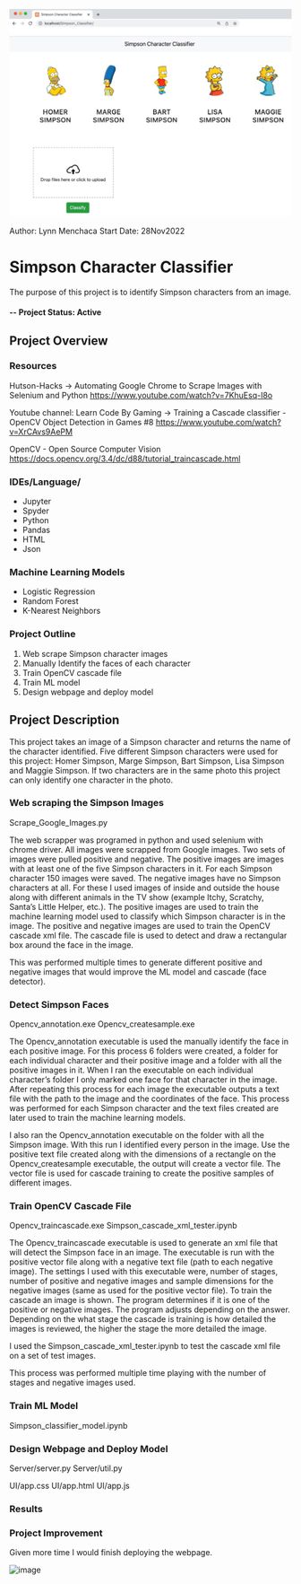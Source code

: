 ![Screenshot](Simpson_Classifier_Webpage_Start.jpg)

Author: Lynn Menchaca
Start Date: 28Nov2022

# Simpson Character Classifier
The purpose of this project is to identify Simpson characters from an image.

#### -- Project Status: Active

## Project Overview
### Resources
Hutson-Hacks -> Automating Google Chrome to Scrape Images with Selenium and Python
    https://www.youtube.com/watch?v=7KhuEsq-I8o

Youtube channel: Learn Code By Gaming -> Training a Cascade classifier - OpenCV Object Detection in Games #8
        https://www.youtube.com/watch?v=XrCAvs9AePM

OpenCV - Open Source Computer Vision
        https://docs.opencv.org/3.4/dc/d88/tutorial_traincascade.html



### IDEs/Language/
* Jupyter
* Spyder
* Python
* Pandas
* HTML
* Json


### Machine Learning Models
* Logistic Regression
* Random Forest
* K-Nearest Neighbors

### Project Outline
1)	Web scrape Simpson character images
2)	Manually Identify the faces of each character
3)	Train OpenCV cascade file
4)	Train ML model
5)	Design webpage and deploy model

## Project Description

This project takes an image of a Simpson character and returns the name of the character identified. Five different Simpson characters were used for this project: Homer Simpson, Marge Simpson, Bart Simpson, Lisa Simpson and Maggie Simpson. If two characters are in the same photo this project can only identify one character in the photo.


### Web scraping the Simpson Images
Scrape_Google_Images.py

The web scrapper was programed in python and used selenium with chrome driver. All images were scrapped from Google images. Two sets of images were pulled positive and negative. The positive images are images with at least one of the five Simpson characters in it. For each Simpson character 150 images were saved. The negative images have no Simpson characters at all. For these I used images of inside and outside the house along with different animals in the TV show (example Itchy, Scratchy, Santa’s Little Helper, etc.). The positive images are used to train the machine learning model used to classify which Simpson character is in the image. The positive and negative images are used to train the OpenCV cascade xml file. The cascade file is used to detect and draw a rectangular box around the face in the image. 

This was performed multiple times to generate different positive and negative images that would improve the ML model and cascade (face detector).

### Detect Simpson Faces
Opencv_annotation.exe
Opencv_createsample.exe

The Opencv_annotation executable is used the manually identify the face in each positive image. For this process 6 folders were created, a folder for each individual character and their positive image and a folder with all the positive images in it. When I ran the executable on each individual character’s folder I only marked one face for that character in the image. After repeating this process for each image the executable outputs a text file with the path to the image and the coordinates of the face. This process was performed for each Simpson character and the text files created are later used to train the machine learning models. 

I also ran the Opencv_annotation executable on the folder with all the Simpson image. With this run I identified every person in the image. Use the positive text file created along with the dimensions of a rectangle on the Opencv_createsample executable, the output will create a vector file. The vector file is used for cascade training to create the positive samples of different images.


### Train OpenCV Cascade File
Opencv_traincascade.exe 
Simpson_cascade_xml_tester.ipynb

The Opencv_traincascade executable is used to generate an xml file that will detect the Simpson face in an image. The executable is run with the positive vector file along with a negative text file (path to each negative image). The settings I used with this executable were, number of stages, number of positive and negative images and sample dimensions for the negative images (same as used for the positive vector file). To train the cascade an image is shown. The program determines if it is one of the positive or negative images. The program adjusts depending on the answer. Depending on the what stage the cascade is training is how detailed the images is reviewed, the higher the stage the more detailed the image.

I used the Simpson_cascade_xml_tester.ipynb to test the cascade xml file on a set of test images.

This process was performed multiple time playing with the number of stages and negative images used. 


### Train ML Model
Simpson_classifier_model.ipynb



### Design Webpage and Deploy Model
Server/server.py
Server/util.py

UI/app.css
UI/app.html
UI/app.js



### Results



### Project Improvement
Given more time I would finish deploying the webpage. 

![image](https://user-images.githubusercontent.com/60009141/206323156-6fadcb0d-b9fa-41ad-816e-8fea09b20c78.png)

